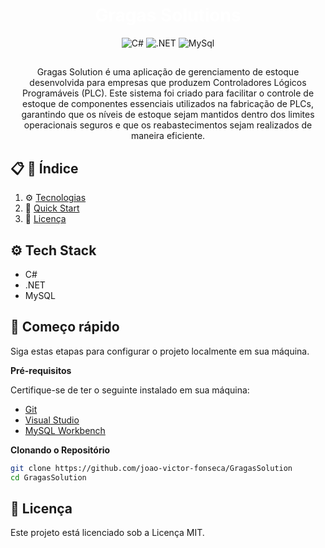 <h1 align="center" style="color:white;" > Gragas Solutions </h1>

<div align="center">
    <img src="https://img.shields.io/badge/c%23-%23239120.svg?style=for-the-badge&logo=csharp&logoColor=white" alt="C#" />
    <img src="https://img.shields.io/badge/.NET-5C2D91?style=for-the-badge&logoColor=white&logo=.net&logoColor=white" alt=".NET" />
    <img src="https://img.shields.io/badge/mysql-4479A1.svg?style=for-the-badge&logoColor=white&logo=MySql&color=06B6D4" alt="MySql" />
</div>

##

<p align="center">Gragas Solution é uma aplicação de gerenciamento de estoque desenvolvida para empresas que produzem Controladores Lógicos Programáveis (PLC). Este sistema foi criado para facilitar o controle de estoque de componentes essenciais utilizados na fabricação de PLCs, garantindo que os níveis de estoque sejam mantidos dentro dos limites operacionais seguros e que os reabastecimentos sejam realizados de maneira eficiente.</p>

## 📋 <a name="table">🔗 Índice</a>

1. ⚙️ [Tecnologias](#tech-stack)
2. 🤸 [Quick Start](#quick-start)
3. 📜 [Licença](#license)

## <a name="tech-stack">⚙️ Tech Stack</a>

- C#
- .NET
- MySQL

## <a name="quick-start">🤸 Começo rápido</a>

Siga estas etapas para configurar o projeto localmente em sua máquina.

**Pré-requisitos**

Certifique-se de ter o seguinte instalado em sua máquina:

- [Git](https://git-scm.com/)
- [Visual Studio](https://visualstudio.microsoft.com/pt-br/)
- [MySQL Workbench](https://www.mysql.com/products/workbench/)

**Clonando o Repositório**

```bash
git clone https://github.com/joao-victor-fonseca/GragasSolution
cd GragasSolution

```

## <a name="license">📜 Licença</a>

Este projeto está licenciado sob a Licença MIT.
